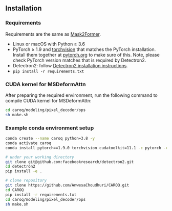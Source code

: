 ## Installation

### Requirements

Requirements are the same as [Mask2Former](https://github.com/facebookresearch/Mask2Former).

- Linux or macOS with Python ≥ 3.6
- PyTorch ≥ 1.9 and [torchvision](https://github.com/pytorch/vision/) that matches the PyTorch installation.
  Install them together at [pytorch.org](https://pytorch.org) to make sure of this. Note, please check
  PyTorch version matches that is required by Detectron2.
- Detectron2: follow [Detectron2 installation instructions](https://detectron2.readthedocs.io/tutorials/install.html).
- `pip install -r requirements.txt`

### CUDA kernel for MSDeformAttn
After preparing the required environment, run the following command to compile CUDA kernel for MSDeformAttn:

```bash
cd caroq/modeling/pixel_decoder/ops
sh make.sh
```

### Example conda environment setup
```bash
conda create --name caroq python=3.8 -y
conda activate caroq
conda install pytorch==1.9.0 torchvision cudatoolkit=11.1 -c pytorch -c nvidia

# under your working directory
git clone git@github.com:facebookresearch/detectron2.git
cd detectron2
pip install -e .

# clone repository
git clone https://github.com/AnwesaChoudhuri/CAROQ.git
cd CAROQ
pip install -r requirements.txt
cd caroq/modeling/pixel_decoder/ops
sh make.sh
```
